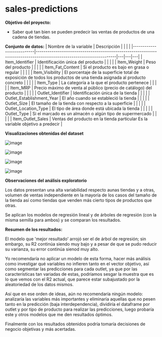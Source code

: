 # sales-predictions

**Objetivo del proyecto:**
- Saber qué tan bien se pueden predecir las ventas de productos de una cadena de tiendas.

**Conjunto de datos:**
| Nombre de la variable     | Descripción                                                                                                           |   |   |   |
|---------------------------|-----------------------------------------------------------------------------------------------------------------------|---|---|---|
| Item_Identifier           | Identificación única del producto                                                                                     |   |   |   |
| Item_Weight               | Peso del producto                                                                                                     |   |   |   |
| Item_Fat_Content          | Si el producto es bajo en grasa o regular                                                                             |   |   |   |
| Item_Visibility           | El porcentaje de la superficie total de exposición de todos los productos de una tienda asignada al producto concreto |   |   |   |
| Item_Type                 | La categoría a la que el producto pertenece                                                                           |   |   |   |
| Item_MRP                  | Precio máximo de venta al público (precio de catálogo) del producto                                                   |   |   |   |
| Outlet_Identifier         | Identificación única de la tienda                                                                                     |   |   |   |
| Outlet_Establishment_Year | El año cuando se estableció la tienda                                                                                 |   |   |   |
| Outlet_Size               | El tamaño de la tienda con respecto a la superficie                                                                   |   |   |   |
| Outlet_Location_Type      | El tipo de área donde está ubicada la tienda                                                                          |   |   |   |
| Outlet_Type               | Si el marcado es un almacén o algún tipo de supermercado                                                              |   |   |   |
| Item_Outlet_Sales         | Ventas del producto en la tienda particular Es la variable objetivo a predecir                                        |  

**Visualizaciones obtenidas del dataset**

![image](https://user-images.githubusercontent.com/112273414/208545659-39117277-47ee-4326-b8dd-71da0ee7c0d6.png)

![image](https://user-images.githubusercontent.com/112273414/208545689-9416fe18-1316-43a9-b00d-1ad41a720d3f.png)

![image](https://user-images.githubusercontent.com/112273414/208545707-d0270f5f-0336-4f4b-9e13-400794ae9698.png)

![image](https://user-images.githubusercontent.com/112273414/208545725-6ae9614f-1d28-4d13-b56f-a0f375a3c210.png)

**Observaciones del análisis exploratorio**

Los datos presentan una alta variabilidad respecto aunas tiendas y a otras, volumen de ventas independiente en la mayoría de los casos del tamaño de la tienda así como tiendas que venden más cierto tipos de productos que otras.

Se aplican los modelos de regresión lineal y de árboles de regresión (con la misma semilla para ambos) y se comparan los resultados.

**Resumen de los resultados:**

El modelo que 'mejor resultado' arrojó ser el de árbol de regresión; sin embargo, su R2 continúa siendo muy bajo y a pesar de que se pudo reducir su varianza, su error continúa sienod muy alto.

Yo recomendaría no aplicar un modelo de esta forma, hacer más análisis como investigar qué variables no infieren tanto en el vector objetivo, así como segmentar las predicciones para cada outlet, ya que por las características tan variadas de estas, podríamos sesgar la muestra que es lo que vemos con el R2 actual, que parece estar subajustado por la aleatoriedad de los datos mismos.

Así que en ese orden de ideas, aún no recomendaría ningún modelo: analizaría las variables más importantes y eliminaría aquellas que no pesen tanto en la predicción (baja interdependencia), dividiría el dataframe por outlet y por tipo de producto para realizar las predicciones, luego probaría este y otros modelos que me den resultados óptimos.

Finalmente con los resultados obtenidos podría tomaría decisiones de negocio objetivas y más acertadas.
